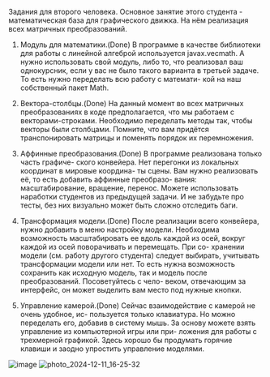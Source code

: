 Задания для второго человека.
Основное занятие этого студента - математическая база для графического
движка. На нём реализация всех матричных преобразований.

1. Модуль для математики.(Done) В программе в качестве библиотеки для работы с
линейной алгеброй используется javax.vecmath. А нужно использовать свой
модуль, либо то, что реализовал ваш однокурсник, если у вас не было такого
варианта в третьей задаче. То есть нужно переделать всю работу с математи-
кой на наш собственный пакет Math.

2. Вектора-столбцы.(Done) На данный момент во всех матричных преобразованиях
в коде предполагается, что мы работаем с векторами-строками. Необходимо
переделать методы так, чтобы векторы были столбцами. Помните, что вам
придётся транспонировать матрицы и поменять порядок их перемножения.

3. Аффинные преобразования.(Done) В программе реализована только часть графиче-
ского конвейера. Нет перегонки из локальных координат в мировые координа-
ты сцены. Вам нужно реализовать её, то есть добавить аффинные преобразо-
вания: масштабирование, вращение, перенос. Можете использовать наработки
студентов из предыдущей задачи. И не забудьте про тесты, без них визуально
может быть сложно отследить баги.

5. Трансформация модели.(Done) После реализации всего конвейера, нужно добавить в
меню настройку модели. Необходима возможность масштабировать ее вдоль
каждой из осей, вокруг каждой из осей поворачивать и перемещать. При со-
хранении модели (см. работу другого студента) следует выбирать, учитывать
трансформации модели или нет. То есть нужна возможность сохранить как
исходную модель, так и модель после преобразований. Посоветуйтесь с чело-
веком, отвечающим за интерфейс, он может выделить вам место под нужные
кнопки.

6. Управление камерой.(Done) Сейчас взаимодействие с камерой не очень удобное, ис-
пользуется только клавиатура. Но можно переделать его, добавив в систему
мышь. За основу можете взять управление из компьютерной игры или при-
ложения для работы с трехмерной графикой. Здесь хорошо бы продумать
горячие клавиши и заодно упростить управление моделями.

![image](https://github.com/user-attachments/assets/28a076bc-277a-43ff-a2a3-ceed62d52b6d)
![photo_2024-12-11_16-25-32](https://github.com/user-attachments/assets/fb4bbd49-32c6-4d29-8458-0d092fcf0bba)
